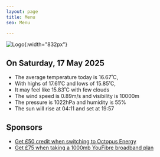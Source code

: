 ```yaml
---
layout: page
title: Menu
seo: Menu

---
```


![Logo](/images/logo.jpg){:width="832px"}

<!-- weather_marker starts -->
## On Saturday, 17 May 2025

- The average temperature today is 16.67˚C,
- With highs of 17.61˚C and lows of 15.85˚C,
- It may feel like 15.83˚C with few clouds
- The wind speed is 0.89m/s and visibility is 10000m
- The pressure is 1022hPa and humidity is 55%
- The sun will rise at 04:11 and set at 19:57

<!-- weather_marker ends -->

## Sponsors

- [Get £50 credit when switching to Octopus Energy](https://bit.ly/3oD1nnS)
- [Get £75 when taking a 1000mb YouFibre broadband plan](https://aklam.io/91zWhU?)
